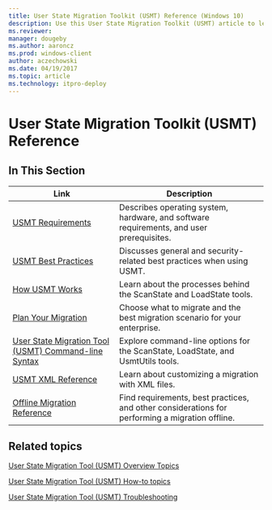 ```yaml
---
title: User State Migration Toolkit (USMT) Reference (Windows 10)
description: Use this User State Migration Toolkit (USMT) article to learn details about USMT, like operating system, hardware, and software requirements, and user prerequisites.
ms.reviewer: 
manager: dougeby
ms.author: aaroncz
ms.prod: windows-client
author: aczechowski
ms.date: 04/19/2017
ms.topic: article
ms.technology: itpro-deploy
---
```


# User State Migration Toolkit (USMT) Reference

## In This Section

| Link | Description |
|--- |--- |
|[USMT Requirements](usmt-requirements.md)|Describes operating system, hardware, and software requirements, and user prerequisites.|
|[USMT Best Practices](usmt-best-practices.md)|Discusses general and security-related best practices when using USMT.|
|[How USMT Works](usmt-how-it-works.md)|Learn about the processes behind the ScanState and LoadState tools.|
|[Plan Your Migration](usmt-plan-your-migration.md)|Choose what to migrate and the best migration scenario for your enterprise.|
|[User State Migration Tool (USMT) Command-line Syntax](usmt-command-line-syntax.md)|Explore command-line options for the ScanState, LoadState, and UsmtUtils tools.|
|[USMT XML Reference](usmt-xml-reference.md)|Learn about customizing a migration with XML files.|
|[Offline Migration Reference](offline-migration-reference.md)|Find requirements, best practices, and other considerations for performing a migration offline.|

## Related topics

[User State Migration Tool (USMT) Overview Topics](usmt-topics.md)

[User State Migration Tool (USMT) How-to topics](usmt-how-to.md)

[User State Migration Tool (USMT) Troubleshooting](usmt-troubleshooting.md)
